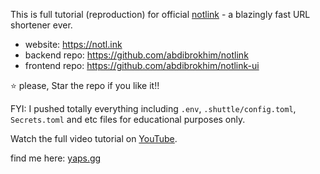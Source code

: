 This is full tutorial (reproduction) for official [notlink](https://notl.ink) - a blazingly fast URL shortener ever.

- website: https://notl.ink
- backend repo: https://github.com/abdibrokhim/notlink
- frontend repo: https://github.com/abdibrokhim/notlink-ui

⭐️ please, Star the repo if you like it!!

FYI: I pushed totally everything including `.env`, `.shuttle/config.toml`, `Secrets.toml` and etc files for educational purposes only.

Watch the full video tutorial on [YouTube]().

find me here: [yaps.gg](https://yaps.gg)